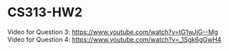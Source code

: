 # CS313-HW2

Video for Question 3: https://www.youtube.com/watch?v=tG1wJjG--Mg
Video for Question 4: https://www.youtube.com/watch?v=_1Sgk6gGwH4
